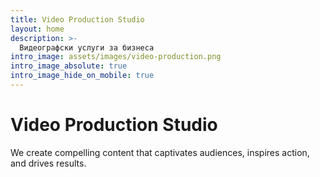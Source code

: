 ```yaml
---
title: Video Production Studio
layout: home
description: >-
  Видеографски услуги за бизнеса
intro_image: assets/images/video-production.png
intro_image_absolute: true
intro_image_hide_on_mobile: true
---
```

# Video Production Studio

We create compelling content that captivates audiences, inspires action, and drives results.
